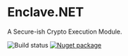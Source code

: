 # Enclave.NET
A Secure-ish Crypto Execution Module.

![Build status](https://syfuhs2.visualstudio.com/_apis/public/build/definitions/f86b8ea2-1a3f-4600-8e32-a691a5b47082/2/badge)
[![Nuget package](https://img.shields.io/nuget/v/Enclave.NET.svg)](https://www.nuget.org/packages/Enclave.NET)
